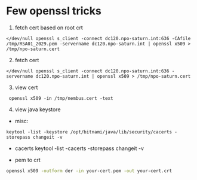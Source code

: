 # Few openssl tricks

1. fetch cert based on root crt
```shell
</dev/null openssl s_client -connect dc120.npo-saturn.int:636 -CAfile /tmp/RSA01_2029.pem -servername dc120.npo-saturn.int | openssl x509 > /tmp/npo-saturn.cert
```

2. fetch cert
```shell
</dev/null openssl s_client -connect dc120.npo-saturn.int:636 -servername dc120.npo-saturn.int | openssl x509 > /tmp/npo-saturn.cert
```

3. view cert
```shell
 openssl x509 -in /tmp/nembus.cert -text
```

4. view java keystore
- misc:
```shell
keytool -list -keystore /opt/bitnami/java/lib/security/cacerts -storepass changeit -v
```

- cacerts
 keytool -list -cacerts -storepass changeit -v

 - pem to crt
  ```sh
  openssl x509 -outform der -in your-cert.pem -out your-cert.crt
  ```
